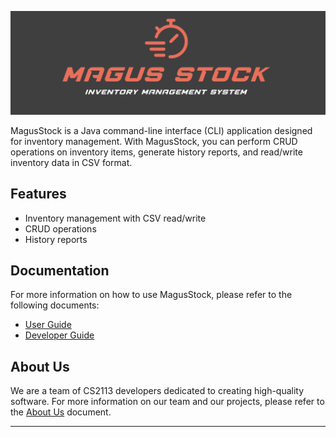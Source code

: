 
![img_10.png](img_10.png)

MagusStock is a Java command-line interface (CLI) application designed for inventory management. With MagusStock, you can perform CRUD operations on inventory items, generate history reports, and read/write inventory data in CSV format.

## Features

- Inventory management with CSV read/write
- CRUD operations
- History reports

## Documentation

For more information on how to use MagusStock, please refer to the following documents:

* [User Guide](UserGuide.md)
* [Developer Guide](DeveloperGuide.md)

## About Us

We are a team of CS2113 developers dedicated to creating high-quality software. For more information on our team and our projects, please refer to the [About Us](https://ay2223s2-cs2113-w12-3.github.io/tp/AboutUs.html) document.

---
